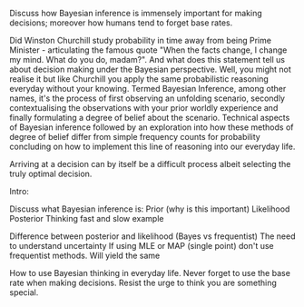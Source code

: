 Discuss how Bayesian inference is immensely important for making decisions; moreover how humans tend to forget base rates. 

Did Winston Churchill study probability in time away from being Prime Minister - articulating the famous quote "When the facts change, I change my mind. What do you do, madam?". And what does this statement tell us about decision making under the Bayesian perspective. 
Well, you might not realise it but like Churchill you apply the same probabilistic reasoning everyday without your knowing. Termed Bayesian Inference, among other names, it's the process of first observing an unfolding scenario, secondly contextualising the observations with your prior worldly experience and finally formulating a degree of belief about the scenario. 
Technical aspects of Bayesian inference followed by an exploration into how these methods of degree of belief differ from simple frequency counts for probability concluding on how to implement this line of reasoning into our everyday life. 

Arriving at a decision can by itself be a difficult process albeit selecting the truly optimal decision. 



Intro: 
	
Discuss what Bayesian inference is: 
	Prior (why is this important)
	Likelihood
	Posterior
	Thinking fast and slow example

Difference between posterior and likelihood (Bayes vs frequentist)
	The need to understand uncertainty
	If using MLE or MAP (single point) don't use frequentist methods. Will yield the same

How to use Bayesian thinking in everyday life.
	Never forget to use the base rate when making decisions.
	Resist the urge to think you are something special.

